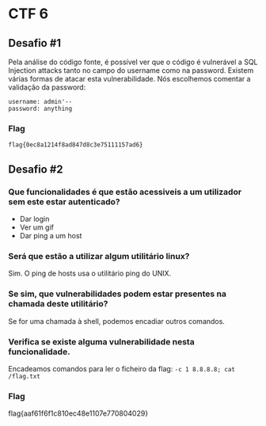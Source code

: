 # CTF 6

## Desafio #1

Pela análise do código fonte, é possível ver que o código é vulnerável a SQL Injection attacks 
tanto no campo do username como na password. Existem várias formas de atacar esta vulnerabilidade.
Nós escolhemos comentar a validação da password:

```
username: admin'--
password: anything
```
### Flag 

`flag{0ec8a1214f8ad847d8c3e75111157ad6}`

## Desafio #2

### Que funcionalidades é que estão acessiveis a um utilizador sem este estar autenticado?
- Dar login
- Ver um gif
- Dar ping a um host

### Será que estão a utilizar algum utilitário linux? 
Sim. O ping de hosts usa o utilitário ping do UNIX.

### Se sim, que vulnerabilidades podem estar presentes na chamada deste utilitário?
Se for uma chamada à shell, podemos encadiar outros comandos.

### Verifica se existe alguma vulnerabilidade nesta funcionalidade.
Encadeamos comandos para ler o ficheiro da flag: `-c 1 8.8.8.8; cat /flag.txt`

### Flag
flag{aaf61f6f1c810ec48e1107e770804029}